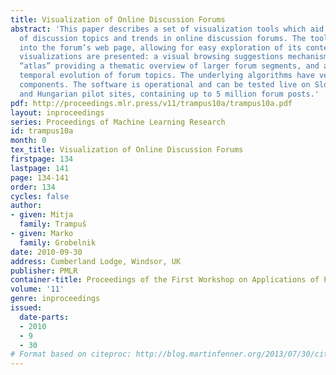 ```yaml
---
title: Visualization of Online Discussion Forums
abstract: 'This paper describes a set of visualization tools which aid the understanding
  of discussion topics and trends in online discussion forums. The tools integrate
  into the forum’s web page, allowing for easy exploration of its contents. Three
  visualizations are presented: a visual browsing suggestions mechanism, a semantic
  “atlas” providing a thematic overview of larger forum segments, and a timeline displaying
  temporal evolution of forum topics. The underlying algorithms have very few language-dependent
  components. The software is operational and can be tested live on Slovene, Slovak
  and Hungarian pilot sites, containing up to 5 million forum posts.'
pdf: http://proceedings.mlr.press/v11/trampus10a/trampus10a.pdf
layout: inproceedings
series: Proceedings of Machine Learning Research
id: trampus10a
month: 0
tex_title: Visualization of Online Discussion Forums
firstpage: 134
lastpage: 141
page: 134-141
order: 134
cycles: false
author:
- given: Mitja
  family: Trampuš
- given: Marko
  family: Grobelnik
date: 2010-09-30
address: Cumberland Lodge, Windsor, UK
publisher: PMLR
container-title: Proceedings of the First Workshop on Applications of Pattern Analysis
volume: '11'
genre: inproceedings
issued:
  date-parts:
  - 2010
  - 9
  - 30
# Format based on citeproc: http://blog.martinfenner.org/2013/07/30/citeproc-yaml-for-bibliographies/
---
```

